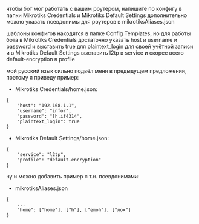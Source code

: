 чтобы бот мог работать с вашим роутером, напишите по конфигу в папки Mikrotiks Credentials и Mikrotiks Default Settings
дополнительно можно указать псевдонимы для роутеров в mikrotiksAliases.json

шаблоны конфигов находятся в папке Config Templates, но для работы бота в Mikrotiks Credentials достаточно указать host и username и password и выставить true для plaintext_login для своей учётной записи и в Mikrotiks Default Settings выставить l2tp в service и скорее всего default-encryption в profile

мой русский язык сильно подвёл меня в предыдущем предложении, поэтому я приведу пример:
* Mikrotiks Credentials/home.json:
```
{
    "host": "192.168.1.1",
    "username": "infor",
    "password": "[h.if4314",
    "plaintext_login": true
}
```
* Mikrotiks Default Settings/home.json:
```
{
    "service": "l2tp",
    "profile": "default-encryption"
}
```

ну и можно добавить пример с т.н. псевдонимами:
* mikrotiksAliases.json
```
{
    ...
    "home": ["home"], ["h"], ["emoh"], ["лох"]
}
